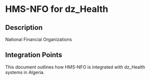 # HMS-NFO for dz_Health

## Description

National Financial Organizations

## Integration Points

This document outlines how HMS-NFO is integrated with dz_Health systems in Algeria.
